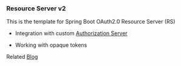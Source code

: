 ### Resource Server v2 

This is the template for Spring Boot OAuth2.0 Resource Server (RS)

* Integration with custom [Authorization Server](https://github.com/isurunuwanthilaka/oauth-AS-v2)

* Working with opaque tokens

Related [Blog](https://isurunuwanthilaka.github.io/engineering/2020/10/25/oauth2-jwt-hybrid-architecture)
